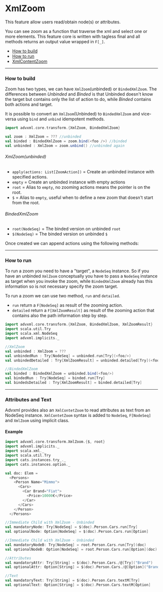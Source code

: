 # XmlZoom
This feature allow users read/obtain node(s) or attributes.

You can see zoom as a function that traverse the xml and select one or more elements.
This feature core is written with tagless final and all methods
returns an output value wrapped in `F[_]`.

- [How to build](#how-to-build)
- [How to run](#how-to-run)
- [XmlContentZoom](#attributes-and-text)
---
### How to build

Zoom has two types, we can have `XmlZoom`(unbinded) or `BindedXmlZoom`.
The differences between _Unbinded_ and _Binded_ is that Unbinded doesn't know the target
but contains only the list of action to do, while _Binded_ contains both actions and target.

It is possible to convert an `XmlZoom`(Unbinded) to `BindedXmlZoom` and vice-versa using
`bind` and `unbind` idempotent methods.

```scala
import advxml.core.transform.{XmlZoom, BindedXmlZoom}

val zoom : XmlZoom = ??? //unbinded
val binded : BindedXmlZoom = zoom.bind(<foo />) //binded
val unbinded : XmlZoom = zoom.unbind() //unbinded again
```

###### XmlZoom(unbinded)
- `apply(actions: List[ZoomAction])` = Create an unbinded instance with specified actions.
- `empty` = Create an unbinded instance with empty actions
- `root` = Alias to `empty`, no zooming actions means the pointer is on the root.
- `$` = Alias to `empty`, useful when to define a new zoom that doesn't start from the root.

###### BindedXmlZoom
- `root(NodeSeq)` = The binded version on unbinded `root`
- `$(NodeSeq)` = The binded version on unbinded `$`

Once created we can append actions using the following methods:


---
### How to run
To run a zoom you need to have a "target", a `NodeSeq` instance.
So if you have an unbinded `XmlZoom` conceptually you have to pass a `NodeSeq` instance as target
when you invoke the zoom, while `BindedXmlZoom` already has this information so is not necessary specify the zoom target.

To run a zoom we can use two method, `run` and `detailed`.
- `run` return a `F[NodeSeq]` as result of the zooming action.
- `detailed` return a `F[XmlZoomResult]` as result of the zooming action that contains also the path information step by step.

```scala
import advxml.core.transform.{XmlZoom, BindedXmlZoom, XmlZoomResult}
import scala.util.Try
import scala.xml.NodeSeq
import advxml.implicits._

//XmlZoom
val unbinded : XmlZoom = ???
val unbindedRun : Try[NodeSeq] = unbinded.run[Try](<foo/>)
val unbindedDetailed : Try[XmlZoomResult] = unbinded.detailed[Try](<foo/>)

//BindedXmlZoom
val binded : BindedXmlZoom = unbinded.bind(<foo/>)
val bindedRun : Try[NodeSeq] = binded.run[Try]
val bindedsDetailed : Try[XmlZoomResult] = binded.detailed[Try]
```

---
### Attributes and Text
Advxml provides also an `XmlContetZoom` to read attributes as text from an NodeSeq instance.
`XmlContetZoom` syntax is added to `NodeSeq`, `F[NodeSeq]` and `XmlZoom` using implicit class.

#### Example
```scala
import advxml.core.transform.XmlZoom.{$, root}
import advxml.implicits._
import scala.xml._
import scala.util.Try
import cats.instances.try_._
import cats.instances.option._

val doc: Elem =
  <Persons>
    <Person Name="Mimmo">
      <Cars>
        <Car Brand="Fiat">
          <Price>10000€</Price>
        </Car>
      </Cars>
    </Person>
  </Persons>

//Immediate Child with XmlZoom - Unbinded
val mandatoryNode: Try[NodeSeq] = $(doc).Person.Cars.run[Try]
val optionalNode: Option[NodeSeq] = $(doc).Person.Cars.run[Option]

//Immediate Child with XmlZoom - Unbinded
val mandatoryNodeB: Try[NodeSeq] = root.Person.Cars.run[Try](doc)
val optionalNodeB: Option[NodeSeq] = root.Person.Cars.run[Option](doc)

//Attributes
val mandatoryAttr: Try[String] = $(doc).Person.Cars./@[Try]("Brand")
val optionalAttr: Option[String] = $(doc).Person.Cars./@[Option]("Brand")

//Text
val mandatoryText: Try[String] = $(doc).Person.Cars.textM[Try]
val optionalText: Option[String] = $(doc).Person.Cars.textM[Option]
```
